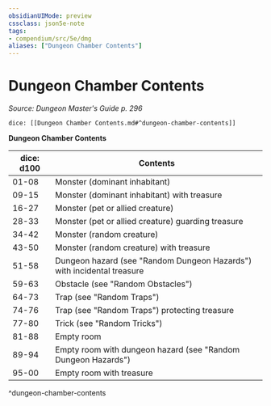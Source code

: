 ```yaml
---
obsidianUIMode: preview
cssclass: json5e-note
tags:
- compendium/src/5e/dmg
aliases: ["Dungeon Chamber Contents"]
---
```

# Dungeon Chamber Contents
*Source: Dungeon Master's Guide p. 296* 

`dice: [[Dungeon Chamber Contents.md#^dungeon-chamber-contents]]`

**Dungeon Chamber Contents**

| dice: d100 | Contents |
|------------|----------|
| 01-08 | Monster (dominant inhabitant) |
| 09-15 | Monster (dominant inhabitant) with treasure |
| 16-27 | Monster (pet or allied creature) |
| 28-33 | Monster (pet or allied creature) guarding treasure |
| 34-42 | Monster (random creature) |
| 43-50 | Monster (random creature) with treasure |
| 51-58 | Dungeon hazard (see "Random Dungeon Hazards") with incidental treasure |
| 59-63 | Obstacle (see "Random Obstacles") |
| 64-73 | Trap (see "Random Traps") |
| 74-76 | Trap (see "Random Traps") protecting treasure |
| 77-80 | Trick (see "Random Tricks") |
| 81-88 | Empty room |
| 89-94 | Empty room with dungeon hazard (see "Random Dungeon Hazards") |
| 95-00 | Empty room with treasure |
^dungeon-chamber-contents